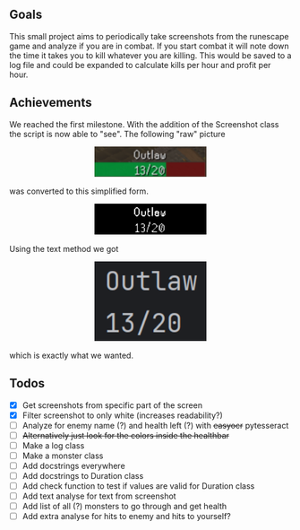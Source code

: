 ## Goals

This small project aims to periodically take screenshots from the runescape game and analyze if you are in combat. If
you start combat it will note down the time it takes you to kill whatever you are killing. This would be saved to a log
file and could be expanded to calculate kills per hour and profit per hour.

## Achievements
We reached the first milestone. With the addition of the Screenshot class the script is now able to "see".
The following "raw" picture

<p align="center">
  <img src="./examples/Raw.png" width="200px">
</p>

was converted to this simplified form.

<p align="center">
  <img src="./examples/Simplified.png" width="200px">
</p>

Using the text method we got

<p align="center">
  <img src="./examples/Output.png" width="200px">
</p>

which is exactly what we wanted.



## Todos

- [X] Get screenshots from specific part of the screen
- [X] Filter screenshot to only white (increases readability?)
- [ ] Analyze for enemy name (?) and health left (?) with ~~easyocr~~ pytesseract
- [ ] ~~Alternatively just look for the colors inside the healthbar~~
- [ ] Make a log class
- [ ] Make a monster class
- [ ] Add docstrings everywhere
- [ ] Add docstrings to Duration class
- [ ] Add check function to test if values are valid for Duration class
- [ ] Add text analyse for text from screenshot
- [ ] Add list of all (?) monsters to go through and get health
- [ ] Add extra analyse for hits to enemy and hits to yourself?